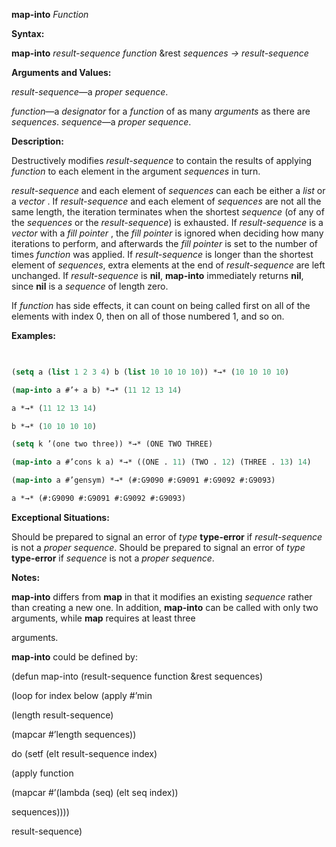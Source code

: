 **map-into** *Function* 



**Syntax:** 



**map-into** *result-sequence function* &amp;rest *sequences → result-sequence* 



**Arguments and Values:** 



*result-sequence*—a *proper sequence*. 



*function*—a *designator* for a *function* of as many *arguments* as there are *sequences*. *sequence*—a *proper sequence*. 



**Description:** 



Destructively modifies *result-sequence* to contain the results of applying *function* to each element in the argument *sequences* in turn. 



*result-sequence* and each element of *sequences* can each be either a *list* or a *vector* . If *result-sequence* and each element of *sequences* are not all the same length, the iteration terminates when the shortest *sequence* (of any of the *sequences* or the *result-sequence*) is exhausted. If *result-sequence* is a *vector* with a *fill pointer* , the *fill pointer* is ignored when deciding how many iterations to perform, and afterwards the *fill pointer* is set to the number of times *function* was applied. If *result-sequence* is longer than the shortest element of *sequences*, extra elements at the end of *result-sequence* are left unchanged. If *result-sequence* is **nil**, **map-into** immediately returns **nil**, since **nil** is a *sequence* of length zero. 



If *function* has side effects, it can count on being called first on all of the elements with index 0, then on all of those numbered 1, and so on. 



**Examples:**
```lisp
 

(setq a (list 1 2 3 4) b (list 10 10 10 10)) *→* (10 10 10 10) 

(map-into a #’+ a b) *→* (11 12 13 14) 

a *→* (11 12 13 14) 

b *→* (10 10 10 10) 

(setq k ’(one two three)) *→* (ONE TWO THREE) 

(map-into a #’cons k a) *→* ((ONE . 11) (TWO . 12) (THREE . 13) 14) 

(map-into a #’gensym) *→* (#:G9090 #:G9091 #:G9092 #:G9093) 

a *→* (#:G9090 #:G9091 #:G9092 #:G9093) 


```
**Exceptional Situations:** 



Should be prepared to signal an error of *type* **type-error** if *result-sequence* is not a *proper sequence*. Should be prepared to signal an error of *type* **type-error** if *sequence* is not a *proper sequence*. 



**Notes:** 



**map-into** differs from **map** in that it modifies an existing *sequence* rather than creating a new one. In addition, **map-into** can be called with only two arguments, while **map** requires at least three 







 



 



arguments. 



**map-into** could be defined by: 



(defun map-into (result-sequence function &amp;rest sequences) 



(loop for index below (apply #’min 



(length result-sequence) 



(mapcar #’length sequences)) 



do (setf (elt result-sequence index) 



(apply function 



(mapcar #’(lambda (seq) (elt seq index)) 



sequences)))) 



result-sequence) 



